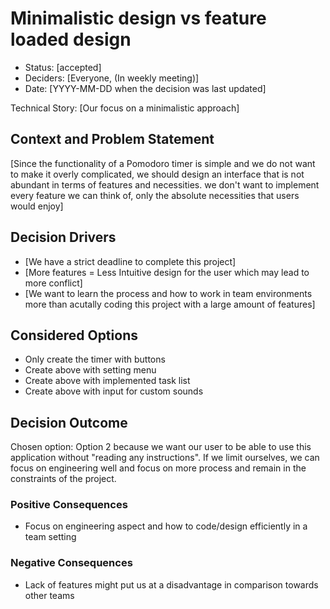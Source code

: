# Minimalistic design vs feature loaded design

* Status: [accepted]
* Deciders: [Everyone, (In weekly meeting)] <!-- optional -->
* Date: [YYYY-MM-DD when the decision was last updated] <!-- optional -->

Technical Story: [Our focus on a minimalistic approach] <!-- optional -->

## Context and Problem Statement

[Since the functionality of a Pomodoro timer is simple and we do not want to make it overly complicated, we should design an interface that is not abundant in terms of features and necessities. we don't want to implement every feature we can think of, only the absolute necessities that users would enjoy]

## Decision Drivers

* [We have a strict deadline to complete this project]
* [More features = Less Intuitive design for the user which may lead to more conflict]
* [We want to learn the process and how to work in team environments more than acutally coding this project with a large amount of features]

## Considered Options

* Only create the timer with buttons
* Create above with setting menu
* Create above with implemented task list
* Create above with input for custom sounds

## Decision Outcome

Chosen option: Option 2 because we want our user to be able to use this application without "reading any instructions". If we limit ourselves, we can focus on engineering well and focus on more process and remain in the constraints of the project.

### Positive Consequences <!-- optional -->

* Focus on engineering aspect and how to code/design efficiently in a team setting

### Negative Consequences <!-- optional -->

* Lack of features might put us at a disadvantage in comparison towards other teams
